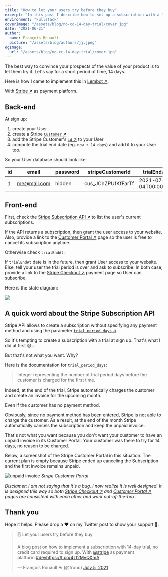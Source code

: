 ```yaml
---
title: "How to let your users try before they buy"
excerpt: "In this post I describe how to set up a subscription with a 14-day trial period, no credit card required to sign up. With Stripe as payment platform."
environment: "Fullstack"
coverImage: "/assets/blog/no-cc-14-day-trial/cover.jpg"
date: "2021-06-21"
author:
  name: François Rouault
  picture: "/assets/blog/authors/jj.jpeg"
ogImage:
  url: "/assets/blog/no-cc-14-day-trial/cover.jpg"
---
```


The best way to convince your prospects of the value of your product is to let them try it. Let's say for a short period of time, 14 days.

Here is how I came to implement this in [Lembot ↗](https://lembot.com).

With [Stripe ↗](https://stripe.com) as payment platform.

## Back-end

At sign up:

1. create your User
2. create a Stripe [<code>Customer</code> ↗](https://stripe.com/docs/api/customers/create)
3. add the Stripe Customer's [<code>id</code> ↗](https://stripe.com/docs/api/customers/object#customer_object-id) to your User
4. compute the trial end date (eg. `now + 14 days`) and add it to your User too.

So your User database should look like:

| id  | email       | password | stripeCustomerId   | trialEndAt          |
| --- | ----------- | -------- | ------------------ | ------------------- |
| 1   | me@mail.com | hidden   | cus_JCnZPUfKfFarTf | 2021-07-04T00:00:00 |

## Front-end

First, check the [Stripe Subscription API ↗️](https://stripe.com/docs/api/subscriptions/list) to list the user's current subscriptions.

If the API returns a subscription, then grant the user access to your website. Also, provide a link to the [Customer Portal ↗️](https://stripe.com/docs/api/customer_portal) page so the user is free to cancel its subscription anytime.

Otherwise check `trialEndAt`:

If `trialEndAt` date is in the future, then grant User access to your website. Else, tell your user the trial period is over and ask to subscribe. In both case, provide a link to the [Stripe Checkout ↗️](https://stripe.com/docs/billing/subscriptions/checkout) payment page so User can subscribe.

Here is the state diagram:

[![](https://mermaid.ink/img/pako:eNp1kt9KwzAUxl_lEBhV2RC9LLXQdUMEwUJ3Z2VkaebC1mQkqSKll975CPpyPon5064baq-SnN855ztfT4OIKCkK0WjUMM50CE2gN7SiQRiUWG6Dth2NCq401nTG8LPE1eTluuBgvvwKQsi1ZHsKeb1SxJw0ExyS7M4TiQG-P98hIYQqBbcSc03LLrb4MwhnC8nw7rxrMc2GHmmttKiohExIjXeeSG2ZdEPJFiI7Sqxt-pyXiY4u3UNXKb0_qmR5UWsfmlkhXx9gkuBhDa5_wX3s8eIJJpPYzOrvzghg66U_RBHZCEZoHB8ssXQf948H2oasJape9V79QbiJuLCUGrDeUCdmmvUPp3qWbvhfqkzFY1WeOu3cZTqFvv8rRDcwmPkvbt0bMIhs6kGub2y8753urmiMzI-sMCvN6jU2WCC3dgUKzdFuXoEK3hqu3pem4bxkWkgUrvFO0THCtRb5Gyco1LKmPdQtaEe1Pyk06O8)](https://mermaid-js.github.io/mermaid-live-editor/edit#pako:eNp1kt9KwzAUxl_lEBhV2RC9LLXQdUMEwUJ3Z2VkaebC1mQkqSKll975CPpyPon5064baq-SnN855ztfT4OIKCkK0WjUMM50CE2gN7SiQRiUWG6Dth2NCq401nTG8LPE1eTluuBgvvwKQsi1ZHsKeb1SxJw0ExyS7M4TiQG-P98hIYQqBbcSc03LLrb4MwhnC8nw7rxrMc2GHmmttKiohExIjXeeSG2ZdEPJFiI7Sqxt-pyXiY4u3UNXKb0_qmR5UWsfmlkhXx9gkuBhDa5_wX3s8eIJJpPYzOrvzghg66U_RBHZCEZoHB8ssXQf948H2oasJape9V79QbiJuLCUGrDeUCdmmvUPp3qWbvhfqkzFY1WeOu3cZTqFvv8rRDcwmPkvbt0bMIhs6kGub2y8753urmiMzI-sMCvN6jU2WCC3dgUKzdFuXoEK3hqu3pem4bxkWkgUrvFO0THCtRb5Gyco1LKmPdQtaEe1Pyk06O8)

## A quick word about the Stripe Subscription API

Stripe API allows to create a subscription without specifying any payment method and using the parameter [<code>trial_period_days</code> ↗️](https://stripe.com/docs/api/subscriptions/create#create_subscription-trial_period_days).

So it's tempting to create a subscription with a trial at sign up. That's what I did at first 😅...

But that's not what you want. Why?

Here is the documentation for `trial_period_days`:

> Integer representing the number of trial period days before the customer is charged for the first time.

Indeed, at the end of the trial, Stripe automatically charges the customer and create an invoice for the upcoming month.

Even if the customer has no payment method.

Obviously, since no payment method has been entered, Stripe is not able to charge the customer. As a result, at the end of the month Stripe automatically cancels the subscription and keep the unpaid invoice.

That's not what you want because you don't want your customer to have an unpaid invoice in its Customer Portal. Your customer was there to try for 14 days, no reason to be charged.

Below, a screenshot of the Stripe Customer Portal in this situation. The current plan is empty because Stripe ended up canceling the Subscription and the first invoice remains unpaid.

![unpaid invoice](/assets/blog/no-cc-14-day-trial/unpaid-invoice.jpg)
_Stripe Customer Portal_

_Disclamer: I am not saying that it's a bug. I now realize it is well designed. It is designed this way so both [Stripe Checkout ↗](https://stripe.com/docs/payments/checkout) and [Customer Portal ↗](https://stripe.com/docs/billing/subscriptions/customer-portal) pages are consistent with each other and work out-of-the-box._

## Thank you

Hope it helps. Please drop a ❤️ on my Twitter post to show your support 🙏.

<blockquote data-theme="dark" class="twitter-tweet"><p lang="en" dir="ltr">🗒 Let your users try before they buy<br><br>A blog post on how to implement a subscription with 14-day trial, no credit card required to sign up. With <a href="https://twitter.com/stripe?ref_src=twsrc%5Etfw">@stripe</a> as payment platform.<a href="https://twitter.com/hashtag/dev?src=hash&amp;ref_src=twsrc%5Etfw">#dev</a><a href="https://t.co/4zt2MvQXmA">https://t.co/4zt2MvQXmA</a></p>&mdash; François Rouault ☕️ (@frouo) <a href="https://twitter.com/frouo/status/1412161247030689796?ref_src=twsrc%5Etfw">July 5, 2021</a></blockquote> <script async src="https://platform.twitter.com/widgets.js" charset="utf-8"></script>
